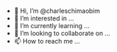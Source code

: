 - 👋 Hi, I’m @charleschimaobim
- 👀 I’m interested in ...
- 🌱 I’m currently learning ...
- 💞️ I’m looking to collaborate on ...
- 📫 How to reach me ...

<!---
charleschimaobim/charleschimaobim is a ✨ special ✨ repository because its `README.md` (this file) appears on your GitHub profile.
You can click the Preview link to take a look at your changes.
--->
